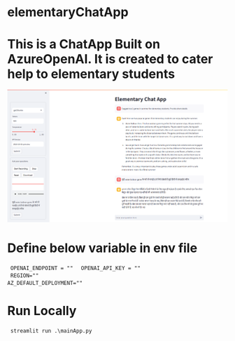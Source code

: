 # elementaryChatApp

# This is a ChatApp Built on AzureOpenAI. It is created to cater help to elementary students

![Alt text](/images/elementaryChatApp.png)

# Define below variable in env file

<code> OPENAI_ENDPOINT = ""  </code>
<code> OPENAI_API_KEY = "" </code>
<code> REGION="" </code>
<code> AZ_DEFAULT_DEPLOYMENT=""</code>

# Run Locally

<code> streamlit run .\mainApp.py </code>